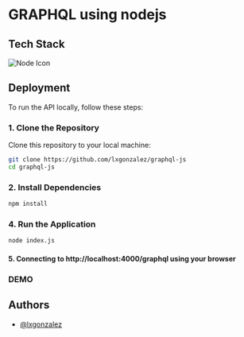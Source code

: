 
# GRAPHQL using nodejs

## Tech Stack

![Node Icon](https://img.icons8.com/?size=48&id=54087&format=png&color=000000)

## Deployment

To run the API locally, follow these steps:

### 1. Clone the Repository
Clone this repository to your local machine:
```bash
git clone https://github.com/lxgonzalez/graphql-js
cd graphql-js
```
### 2. Install Dependencies
```bash
npm install
```
### 4. Run the Application
```bash
node index.js
```
#### 5. Connecting to http://localhost:4000/graphql using your browser

### DEMO

## Authors

- [@lxgonzalez](https://github.com/lxgonzalez)
